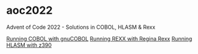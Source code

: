# aoc2022
Advent of Code 2022 - Solutions in COBOL, HLASM &amp; Rexx

[Running COBOL with gnuCOBOL](https://gnucobol.sourceforge.io/)
[Running REXX with Regina Rexx](https://regina-rexx.sourceforge.io/)
[Running HLASM with z390](https://github.com/z390development/z390)
